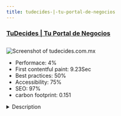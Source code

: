 ```yaml
---
title: tudecides-|-tu-portal-de-negocios
---
```


<div style="height: 3rem">
  <a href="http://www.tudecides.com.mx"><h3>TuDecides | Tu Portal de Negocios</h3></a>
</div>
<img loading="lazy" src="/images/thumbs/tudecides.com.mx.jpg" alt="Screenshot of tudecides.com.mx" />
<ul>
  <li>Performace: 4%</li>
  <li>
    First contentful paint:
    9.23Sec
  </li>
  <li>Best practices: 50%</li>
  <li>Accessibility: 75%</li>
  <li>SEO: 97%</li>
  <li>carbon footprint: 0.151</li>
</ul>
<details>
  <summary>Description</summary>
  <p>Web portal news with a variety of articles open to general community, we deliver content to the reader with a fresh compilation of serious and professional content.The Website is running since Joomla 1.5, We tried other CMS, but Joomla always had been the best.
Many developers suggested WordPress, but Wordpress is a Blog, and very hackable.</p>
</details>


